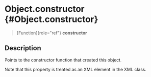 Object.constructor {#Object.constructor}
==================

> [Function]{role="ref"} **constructor**

Description
-----------

Points to the constructor function that created this object.

Note that this property is treated as an XML element in the XML class.

